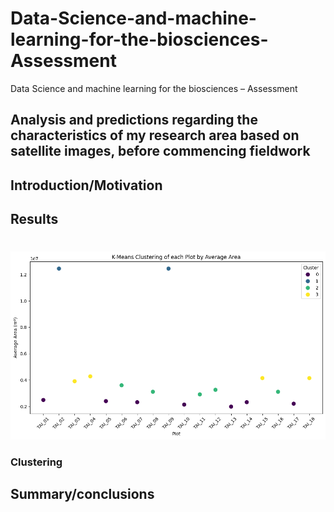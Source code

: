 # Data-Science-and-machine-learning-for-the-biosciences-Assessment
Data Science and machine learning for the biosciences – Assessment
## Analysis and predictions regarding the characteristics of my research area based on satellite images, before commencing fieldwork
## Introduction/Motivation

## Results
# 
![png](output_1_1.png)
### Clustering
## Summary/conclusions
